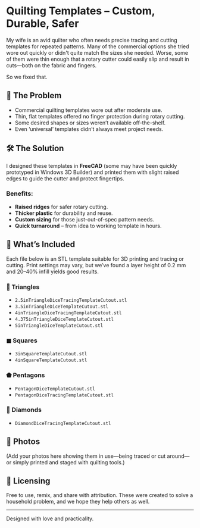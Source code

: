 # Quilting Templates – Custom, Durable, Safer

My wife is an avid quilter who often needs precise tracing and cutting templates for repeated patterns. Many of the commercial options she tried wore out quickly or didn't quite match the sizes she needed. Worse, some of them were thin enough that a rotary cutter could easily slip and result in cuts—both on the fabric and fingers.

So we fixed that.

## 🧵 The Problem
- Commercial quilting templates wore out after moderate use.
- Thin, flat templates offered no finger protection during rotary cutting.
- Some desired shapes or sizes weren’t available off-the-shelf.
- Even ‘universal’ templates didn’t always meet project needs.

## 🛠 The Solution
I designed these templates in **FreeCAD** (some may have been quickly prototyped in Windows 3D Builder) and printed them with slight raised edges to guide the cutter and protect fingertips.

### Benefits:
- **Raised ridges** for safer rotary cutting.
- **Thicker plastic** for durability and reuse.
- **Custom sizing** for those just-out-of-spec pattern needs.
- **Quick turnaround** – from idea to working template in hours.

## 📁 What’s Included

Each file below is an STL template suitable for 3D printing and tracing or cutting. Print settings may vary, but we’ve found a layer height of 0.2 mm and 20–40% infill yields good results.

### 🔷 Triangles
- `2.5inTriangleDiceTracingTemplateCutout.stl`
- `3.5inTriangleDiceTemplateCutout.stl`
- `4inTriangleDiceTracingTemplateCutout.stl`
- `4.375inTriangleDiceTemplateCutout.stl`
- `5inTriangleDiceTemplateCutout.stl`

### ◼ Squares
- `3inSquareTemplateCutout.stl`
- `4inSquareTemplateCutout.stl`

### ⬟ Pentagons
- `PentagonDiceTemplateCutout.stl`
- `PentagonDiceTracingTemplateCutout.stl`

### 💠 Diamonds
- `DiamondDiceTracingTemplateCutout.stl`

## 📸 Photos
(Add your photos here showing them in use—being traced or cut around—or simply printed and staged with quilting tools.)

## 🤝 Licensing
Free to use, remix, and share with attribution. These were created to solve a household problem, and we hope they help others as well.

---

Designed with love and practicality.
